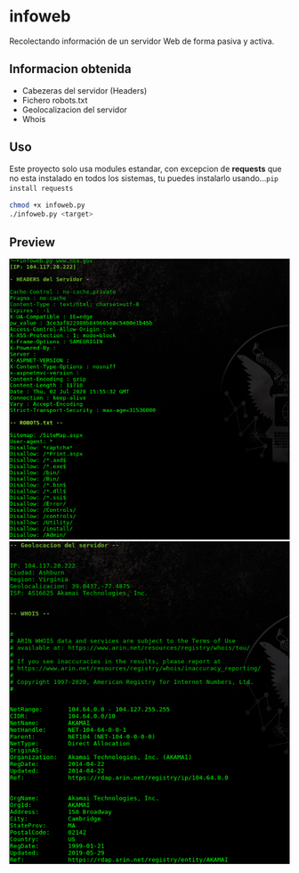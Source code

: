 # infoweb
Recolectando información de un servidor Web de forma pasiva y activa.

## Informacion obtenida
- Cabezeras del servidor (Headers)
- Fichero robots.txt
- Geolocalizacion del servidor
- Whois

## Uso
Este proyecto solo usa modules estandar, con excepcion de **requests**
que no esta instalado en todos los sistemas, tu puedes instalarlo usando...``pip install requests``

```bash
chmod +x infoweb.py
./infoweb.py <target>
```
## Preview
<img src="infoweb_preview.png" width=650>
<img src="infoweb_preview_2.png" width=650>
